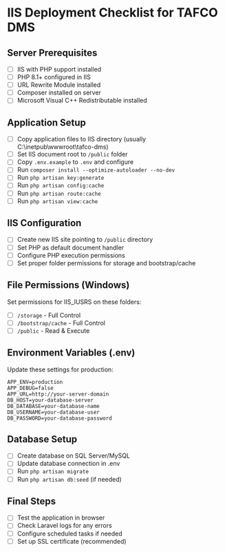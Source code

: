 # IIS Deployment Checklist for TAFCO DMS

## Server Prerequisites
- [ ] IIS with PHP support installed
- [ ] PHP 8.1+ configured in IIS
- [ ] URL Rewrite Module installed
- [ ] Composer installed on server
- [ ] Microsoft Visual C++ Redistributable installed

## Application Setup
- [ ] Copy application files to IIS directory (usually C:\inetpub\wwwroot\tafco-dms)
- [ ] Set IIS document root to `/public` folder
- [ ] Copy `.env.example` to `.env` and configure
- [ ] Run `composer install --optimize-autoloader --no-dev`
- [ ] Run `php artisan key:generate`
- [ ] Run `php artisan config:cache`
- [ ] Run `php artisan route:cache`
- [ ] Run `php artisan view:cache`

## IIS Configuration
- [ ] Create new IIS site pointing to `/public` directory
- [ ] Set PHP as default document handler
- [ ] Configure PHP execution permissions
- [ ] Set proper folder permissions for storage and bootstrap/cache

## File Permissions (Windows)
Set permissions for IIS_IUSRS on these folders:
- [ ] `/storage` - Full Control
- [ ] `/bootstrap/cache` - Full Control
- [ ] `/public` - Read & Execute

## Environment Variables (.env)
Update these settings for production:
```
APP_ENV=production
APP_DEBUG=false
APP_URL=http://your-server-domain
DB_HOST=your-database-server
DB_DATABASE=your-database-name
DB_USERNAME=your-database-user
DB_PASSWORD=your-database-password
```

## Database Setup
- [ ] Create database on SQL Server/MySQL
- [ ] Update database connection in .env
- [ ] Run `php artisan migrate`
- [ ] Run `php artisan db:seed` (if needed)

## Final Steps
- [ ] Test the application in browser
- [ ] Check Laravel logs for any errors
- [ ] Configure scheduled tasks if needed
- [ ] Set up SSL certificate (recommended)